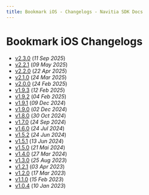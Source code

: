 ```yaml
---
title: Bookmark iOS - Changelogs - Navitia SDK Docs
---
```


# Bookmark iOS Changelogs

* [v2.3.0](releases/2.3.0/index.md) (_11 Sep 2025_)
* [v2.2.1](releases/2.2.1/index.md) (_09 May 2025_)
* [v2.2.0](releases/2.2.0/index.md) (_22 Apr 2025_)
* [v2.1.0](releases/2.1.0/index.md) (_24 Mar 2025_)
* [v2.0.0](releases/2.0.0/index.md) (_24 Feb 2025_)
* [v1.9.3](releases/1.9.3/index.md) (_12 Feb 2025_)
* [v1.9.2](releases/1.9.2/index.md) (_04 Feb 2025_)
* [v1.9.1](releases/1.9.1/index.md) (_09 Dec 2024_)
* [v1.9.0](releases/1.9.0/index.md) (_02 Dec 2024_)
* [v1.8.0](releases/1.8.0/index.md) (_30 Oct 2024_)
* [v1.7.0](releases/1.7.0/index.md) (_24 Sep 2024_)
* [v1.6.0](releases/1.6.0/index.md) (_24 Jul 2024_)
* [v1.5.2](releases/1.5.2/index.md) (_24 Jun 2024_)
* [v1.5.1](releases/1.5.1/index.md) (_13 Jun 2024_)
* [v1.5.0](releases/1.5.0/index.md) (_21 Mai 2024_)
* [v1.4.0](releases/1.4.0/index.md) (_27 Mar 2024_)
* [v1.3.0](releases/1.3.0/index.md) (_25 Aug 2023_)
* [v1.2.1](releases/1.2.1/index.md) (_03 Apr 2023_)
* [v1.2.0](releases/1.2.0/index.md) (_17 Mar 2023_)
* [v1.1.0](releases/1.1.0/index.md) (_15 Feb 2023_)
* [v1.0.4](releases/1.0.4/index.md) (_10 Jan 2023_)
